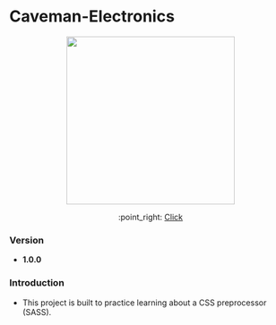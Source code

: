 <h1>Caveman-Electronics</h1>
<p align="center">
    <img src="https://github.com/santichoks/Caveman-Electronics/blob/main/img/demo.gif?raw=true" height="300"/>
</p>
<p align="center">
    :point_right: <a href="https://santichoks.github.io/Caveman-Electronics/">Click</a>
</p>

<h3>Version</h3>
<ul>
    <li><strong>1.0.0</strong></li>
</ul>

<h3>Introduction</h3>
<ul>
    <li>This project is built to practice learning about a CSS preprocessor (SASS).</li>
</ul>

